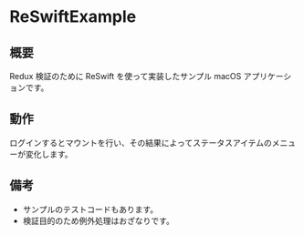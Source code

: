 # ReSwiftExample
## 概要
Redux 検証のために ReSwift を使って実装したサンプル macOS アプリケーションです。

## 動作
ログインするとマウントを行い、その結果によってステータスアイテムのメニューが変化します。

## 備考
- サンプルのテストコードもあります。
- 検証目的のため例外処理はおざなりです。